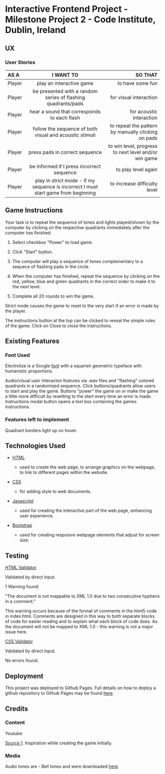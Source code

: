 # Interactive Frontend Project - Milestone Project 2 - Code Institute, Dublin, Ireland

## UX

### User Stories

 AS A | I WANT TO | SO THAT 
:------ |:-----------: | ---------:
Player | play an interactive game |  to have some fun
Player | be presented with a random series of flashing quadrants/pads | for visual interaction
Player | hear a sound that corresponds to each flash | for acoustic interaction
Player | follow the sequence of both visual and acoustic stimuli | to repeat the pattern by manually clicking on pads
Player | press pads in correct sequence | to win level, progress to next level and/or win game
Player | be informed if I press incorrect sequence | to play level again
Player | play in strict mode - if my sequence is incorrect I must start game from beginning | to increase difficulty level


## Game Instructions

Your task is to repeat the sequence of tones and lights played/shown by the computer 
by clicking on the respective quadrants immediately after the computer has finished.

1. Select checkbox "Power" to load game.

1. Click "Start" button.

1. The computer will play a sequence of tones complementary to a sequece of flashing pads in the circle.

1. When the computer has finished, repeat the sequence by clicking on the red, yellow, blue and green quadrants 
in the correct order to make it to the next level.

1. Complete all 20 rounds to win the game.

Strict mode causes the game to reset to the very start if an error is made by the player.

The instructions button at the top can be clicked to reveal the simple rules of the game. Click on Close to close the instructions.

## Existing Features

### Font Used

Electrolize is a Google [font](https://fonts.google.com/?query=electrolize) with a squarish geometric typeface with humanistic proportions.

Audio/visual user interacton features via .wav files and "flashing" colored quadrants in a randomised sequence.
Click buttons/quadrants allow users to start and play the game. Buttons "power" the game on or 
make the game a little more difficult by resetting to the start every time an error is made.
Instructions modal button opens a text box containing the games instructions.


### Features left to implement

Quadrant borders light up on hover.


## Technologies Used

* [HTML](https://html.spec.whatwg.org/)
    * used to create the web page, to arrange graphics on the webpage, 
    to link to different pages within the website.

* [CSS](https://www.w3.org/Style/CSS/Overview.en.html)
    * for adding style to web documents.

* [Javascript](https://www.javascript.com/)
    * used for creating the interactive part of the web page, enhancing user experience.

* [Bootstrap](https://getbootstrap.com/)
    * used for creating resposive webpage elements that adjust for screen size.

## Testing

[HTML Validator](https://validator.w3.org/nu/#textarea)

Validated by direct input.

1 Warning found: 

"The document is not mappable to XML 1.0 due to two consecutive hyphens in a comment."

This warning occurs because of the format of comments in the html5 code in index.html.
Comments are designed in this way to both separate blocks of code for easier reading and to explain what each block of code does.
As the document will not be mapped to XML 1.0 - this warning is not a major issue here.


[CSS Validator](https://jigsaw.w3.org/css-validator/)

Validated by direct input.

No errors found.


## Deployment

This project was deployed to Github Pages. Full details on how to deploy a github repository to Github Pages may be found [here](https://help.github.com/en/github/working-with-github-pages/creating-a-github-pages-site).

## Credits

### Content

Youtube: 

[Source 1](https://www.youtube.com/watch?v=n_ec3eowFLQ). Inspiration while creating the game initially.


### Media

Audio tones are - Bell tones and were downloaded [here](https://freesound.org/).


